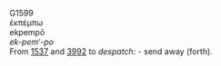 <body>
  <p>G1599<br>  ἐκπέμπω  <br> ekpempō  <br><i>ek-pem‘-po </i><br>From <a href="g1537.htm">1537</a> and <a href="g3992.htm">3992</a>  to <i>despatch:</i> - send away (forth).<br></p>
 </body>